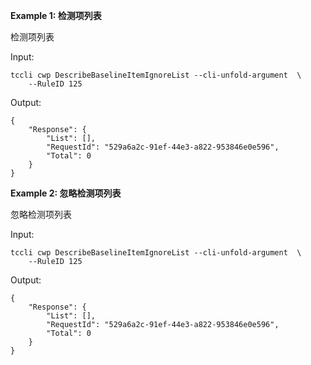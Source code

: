 **Example 1: 检测项列表**

检测项列表

Input: 

```
tccli cwp DescribeBaselineItemIgnoreList --cli-unfold-argument  \
    --RuleID 125
```

Output: 
```
{
    "Response": {
        "List": [],
        "RequestId": "529a6a2c-91ef-44e3-a822-953846e0e596",
        "Total": 0
    }
}
```

**Example 2: 忽略检测项列表**

忽略检测项列表

Input: 

```
tccli cwp DescribeBaselineItemIgnoreList --cli-unfold-argument  \
    --RuleID 125
```

Output: 
```
{
    "Response": {
        "List": [],
        "RequestId": "529a6a2c-91ef-44e3-a822-953846e0e596",
        "Total": 0
    }
}
```

